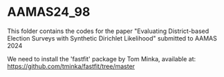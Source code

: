 # AAMAS24_98
This folder contains the codes for the paper "Evaluating District-based Election Surveys with Synthetic Dirichlet Likelihood" submitted to AAMAS 2024

We need to install the 'fastfit' package by Tom Minka, available at:  https://github.com/tminka/fastfit/tree/master


